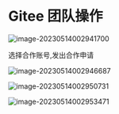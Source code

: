 # Gitee 团队操作

![image-20230514002941700](https://cdn.jsdelivr.net/gh/letengzz/Two-C@main/img/Java/202305140107947.png)

选择合作账号,发出合作申请

![image-20230514002946687](https://cdn.jsdelivr.net/gh/letengzz/Two-C@main/img/Java/202305140107262.png)

![image-20230514002950731](https://cdn.jsdelivr.net/gh/letengzz/Two-C@main/img/Java/202305140107523.png)

![image-20230514002953471](https://cdn.jsdelivr.net/gh/letengzz/Two-C@main/img/Java/202305140107666.png)

